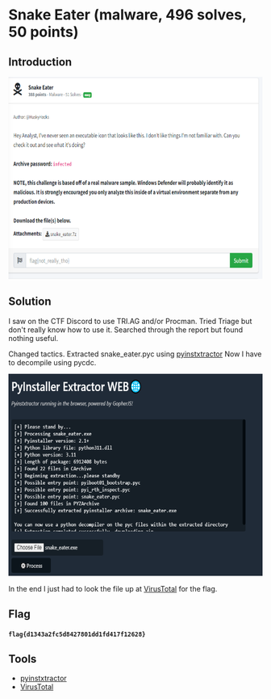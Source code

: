# Snake Eater (malware, 496 solves, 50 points)

## Introduction

<p align="left">
  <img height=400 img src=./readme_assets/snake-challenge.PNG/>
</p>

## Solution

I saw on the CTF Discord to use TRI.AG and/or Procman. Tried Triage but don't really know how to use it. Searched through the report but found nothing useful.

Changed tactics. Extracted snake_eater.pyc using [pyinstxtractor](https://pyinstxtractor-web.netlify.app/) Now I have to decompile using pycdc.

<p align="left">
  <img height=400 img src=./readme_assets/snake-extract.PNG/>
</p>

In the end I just had to look the file up at [VirusTotal](https://www.virustotal.com/gui/home/upload) for the flag.

## Flag

**`flag{d1343a2fc5d8427801dd1fd417f12628}`**

## Tools

- [pyinstxtractor](https://pyinstxtractor-web.netlify.app/)
- [VirusTotal](https://www.virustotal.com/gui/home/upload)
